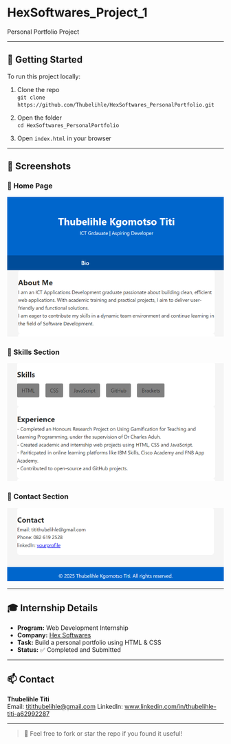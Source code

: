 # HexSoftwares_Project_1
Personal Portfolio Project

---

## 🚀 Getting Started

To run this project locally:

1. Clone the repo  
   `git clone https://github.com/Thubelihle/HexSoftwares_PersonalPortfolio.git`

2. Open the folder  
   `cd HexSoftwares_PersonalPortfolio`

3. Open `index.html` in your browser

---

## 📸 Screenshots

### 🔹 Home Page
![Bio](./Screenshot-Bio.png.png)

### 🔹 Skills Section
![Skills Section](./Screenshot-Skills.png.png)

### 🔹 Contact Section
![Contact Section](./screenshot-contact.png.png)


---

## 🎓 Internship Details

- **Program:** Web Development Internship  
- **Company:** [Hex Softwares](https://hexsoftwares.tech)  
- **Task:** Build a personal portfolio using HTML & CSS  
- **Status:** ✅ Completed and Submitted

---

## 📫 Contact

**Thubelihle Titi**  
Email: titithubelihle@gmail.com 
LinkedIn: www.linkedin.com/in/thubelihle-titi-a62992287

---

> 📝 Feel free to fork or star the repo if you found it useful!

